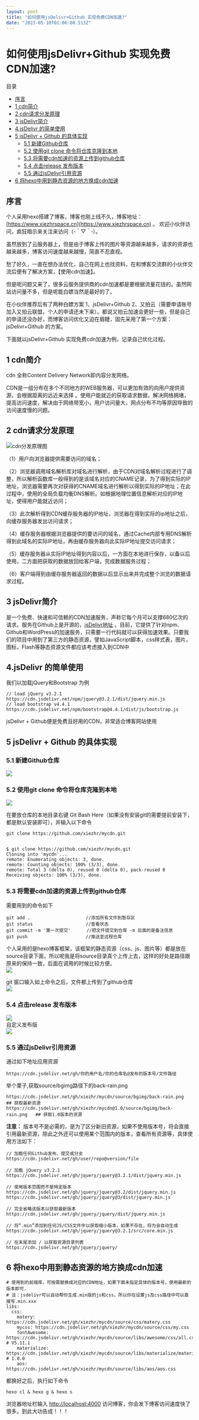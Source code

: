 ```yaml
---
layout: post
title: "如何使用jsDelivr+Github 实现免费CDN加速?"
date: "2023-05-10T01:06:00.513Z"
---
```

如何使用jsDelivr+Github 实现免费CDN加速?
==============================

目录

*   [序言](#序言)
*   [1 cdn简介](#1-cdn简介)
*   [2 cdn请求分发原理](#2-cdn请求分发原理)
*   [3 jsDelivr简介](#3-jsdelivr简介)
*   [4.jsDelivr 的简单使用](#4jsdelivr-的简单使用)
*   [5 jsDelivr + Github 的具体实现](#5-jsdelivr--github-的具体实现)
    *   [5.1 新建Github仓库](#51-新建github仓库)
    *   [5.2 使用git clone 命令将仓库克隆到本地](#52-使用git-clone-命令将仓库克隆到本地)
    *   [5.3 将需要cdn加速的资源上传到github仓库](#53-将需要cdn加速的资源上传到github仓库)
    *   [5.4 点击release 发布版本](#54-点击release-发布版本)
    *   [5.5 通过jsDelivr引用资源](#55-通过jsdelivr引用资源)
*   [6 将hexo中用到静态资源的地方换成cdn加速](#6-将hexo中用到静态资源的地方换成cdn加速)

序言
--

个人采用hexo搭建了博客，博客也刚上线不久，博客地址：[https://www.xiezhrspace.cn](https://www.xiezhrspace.cn) 。 欢迎小伙伴访问，疯狂暗示来关注来访问（‐＾▽＾‐）。

虽然放到了云服务器上，但是由于博客上传的图片等资源越来越多，请求的资源也越来越多，博客访问速度越来越慢，简直不忍直视。

愁了好久，一直在想办法优化，自己在网上也找资料，在和博客交流群的小伙伴交流后便有了解决方案，【使用cdn加速】。

但是呢问题又来了，很多云服务提供商的cdn加速都是要根据流量花钱的。虽然网站访问量不多，但是呢能白嫖当然是最好的了。

在小伙伴推荐后有了两种白嫖方案 1、jsDelivr+Github 2、又拍云（需要申请账号加入又拍云联盟，个人的申请还未下来）。都说又拍云加速会更好一些，但是自己的申请还没办好，而博客访问优化又迫在眉睫，固先采用了第一个方案：jsDelivr+Github 的方案。

下面就以jsDelivr+Github 实现免费cdn加速为例，记录自己优化过程。

1 cdn简介
-------

cdn 全称Content Delivery Network即内容分发网络。

CDN是一组分布在多个不同地方的WEB服务器，可以更加有效的向用户提供资源，会根据距离的远近来选择 。使用户能就近的获取请求数据，解决网络拥堵，提高访问速度，解决由于网络带宽小，用户访问量大，网点分布不均等原因导致的访问速度慢的问题。

2 cdn请求分发原理
-----------

![cdn分发原理图](https://img-blog.csdnimg.cn/img_convert/37c104e38ef65ec6e4897f54a93a2194.webp?x-oss-process=image/format,png)

（1）用户向浏览器提供需要访问的域名；

（2）浏览器调用域名解析库对域名进行解析，由于CDN对域名解析过程进行了调整，所以解析函数库一般得到的是该域名对应的CNAME记录，为了得到实际的IP地址，浏览器需要再次对获得的CNAME域名进行解析以得到实际的IP地址；在此过程中，使用的全局负载均衡DNS解析。如根据地理位置信息解析对应的IP地址，使得用户能就近访问；

（3）此次解析得到CDN缓存服务器的IP地址，浏览器在得到实际的ip地址之后，向缓存服务器发出访问请求；

（4）缓存服务器根据浏览器提供的要访问的域名，通过Cache内部专用DNS解析得到此域名的实际IP地址，再由缓存服务器向此实际IP地址提交访问请求；

（5）缓存服务器从实际IP地址得到内容以后，一方面在本地进行保存，以备以后使用，二方面把获取的数据放回给客户端，完成数据服务过程；

（6）客户端得到由缓存服务器返回的数据以后显示出来并完成整个浏览的数据请求过程。

3 jsDelivr简介
------------

是一个免费、快速和可信赖的CDN加速服务，声称它每个月可以支撑680亿次的请求。服务在Github上是开源的，[jsDelivr地址](https://github.com/jsdelivr/jsdelivr) 。目前，它提供了针对npm、Github和WordPress的加速服务，只需要一行代码就可以获得加速效果。只要我们的项目中用到了第三方的静态资源，譬如JavaScript脚本，css样式表，图片，图标，Flash等静态资源文件都应该考虑接入到CDN中

4.jsDelivr 的简单使用
----------------

我们以加载jQuery和Bootstrap 为例

    // load jQuery v3.2.1
    https://cdn.jsdelivr.net/npm/jquery@3.2.1/dist/jquery.min.js
    // load bootstrap v4.4.1
    https://cdn.jsdelivr.net/npm/bootstrap@4.4.1/dist/js/bootstrap.js
    

jsDelivr + Github便是免费且好用的CDN，非常适合博客网站使用

5 jsDelivr + Github 的具体实现
-------------------------

### 5.1 新建Github仓库

![](https://img-blog.csdnimg.cn/img_convert/f1f3cbacc54eb4abff0ed4af56cfb7d1.png)

### 5.2 使用git clone 命令将仓库克隆到本地

![](https://img-blog.csdnimg.cn/img_convert/ad0914e5f5a709797254ca7bcd631006.png)

在要放仓库的本地目录右键 Git Bash Here（如果没有安装git的需要提前安装下，都是默认安装即可），并输入以下命令

    git clone https://github.com/xiezhr/mycdn.git
    

    $ git clone https://github.com/xiezhr/mycdn.git
    Cloning into 'mycdn'...
    remote: Enumerating objects: 3, done.
    remote: Counting objects: 100% (3/3), done.
    remote: Total 3 (delta 0), reused 0 (delta 0), pack-reused 0
    Receiving objects: 100% (3/3), done.
    
    

### 5.3 将需要cdn加速的资源上传到github仓库

需要用到的命令如下

    git add .                     //添加所有文件到暂存区
    git status                    //查看状态
    git commit -m '第一次提交'      //把文件提交到仓库 -m 后面的是备注信息
    git push                      //推送至远程仓库
    

个人采用的是hexo博客框架，该框架的静态资源（css、js、图片等）都是放在source目录下面，所以呢我是将source目录真个上传上去，这样的好处是路径跟原来的保持一致，后面在调用的时候比较方便。  
![](https://img-blog.csdnimg.cn/img_convert/b5b3417df6d4692ce5e42aee36934a7f.png)

git 窗口输入如上命令之后，文件都上传到了github仓库  
![](https://img-blog.csdnimg.cn/img_convert/e73807875384b87487c9a6e729f11ba1.png)

### 5.4 点击release 发布版本

![](https://img-blog.csdnimg.cn/img_convert/975fe19ae2d850fa9f45938053c5b9fe.png)  
自定义发布版  
![](https://img-blog.csdnimg.cn/img_convert/fcf15cb10546ee3672eea6235a80fa42.png)

### 5.5 通过jsDelivr引用资源

通过如下地址应用资源

    https://cdn.jsdelivr.net/gh/你的用户名/你的仓库名@发布的版本号/文件路径
    

举个栗子,获取source/bgimg路径下的back-rain.png

    https://cdn.jsdelivr.net/gh/xiezhr/mycdn/source/bgimg/back-rain.png       ## 获取最新资源
    https://cdn.jsdelivr.net/gh/xiezhr/mycdn@1.0/source/bgimg/back-rain.png   ## 获取1.0版本的资源
    

**注意：** 版本号不是必需的，是为了区分新旧资源，如果不使用版本号，将会直接引用最新资源，除此之外还可以使用某个范围内的版本，查看所有资源等，具体使用方法如下：

    // 加载任何Github发布、提交或分支
    https://cdn.jsdelivr.net/gh/user/repo@version/file
    
    // 加载 jQuery v3.2.1
    https://cdn.jsdelivr.net/gh/jquery/jquery@3.2.1/dist/jquery.min.js
    
    // 使用版本范围而不是特定版本
    https://cdn.jsdelivr.net/gh/jquery/jquery@3.2/dist/jquery.min.js   https://cdn.jsdelivr.net/gh/jquery/jquery@3/dist/jquery.min.js
     
    // 完全省略该版本以获取最新版本
    https://cdn.jsdelivr.net/gh/jquery/jquery/dist/jquery.min.js
     
    // 将“.min”添加到任何JS/CSS文件中以获取缩小版本，如果不存在，将为会自动生成
    https://cdn.jsdelivr.net/gh/jquery/jquery@3.2.1/src/core.min.js
     
    // 在末尾添加 / 以获取资源目录列表
    https://cdn.jsdelivr.net/gh/jquery/jquery/
    

6 将hexo中用到静态资源的地方换成cdn加速
------------------------

    # 使用到的前端库，可按需替换成对应的CDN地址，如果下面未指定具体的版本号，使用最新的版本即可.
    # 注：jsdelivr可以自动帮你生成.min版的js和css，所以你在设置js及css路径中可以直接写.min.xxx
    libs:
      css:
        matery: https://cdn.jsdelivr.net/gh/xiezhr/mycdn/source/css/matery.css
        mycss: https://cdn.jsdelivr.net/gh/xiezhr/mycdn/source/css/my.css
        fontAwesome: https://cdn.jsdelivr.net/gh/xiezhr/mycdn/source/libs/awesome/css/all.css # V5.11.1
        materialize: https://cdn.jsdelivr.net/gh/xiezhr/mycdn/source/libs/materialize/materialize.min.css # 1.0.0
        aos: https://cdn.jsdelivr.net/gh/xiezhr/mycdn/source/libs/aos/aos.css
    

都换好之后，执行如下命令

    hexo cl & hexo g & hexo s
    

浏览器地址栏输入 [http://localhost:4000](http://localhost:4000) 访问博客，你会发下博客访问速度快了很多。到此大功告成！！！